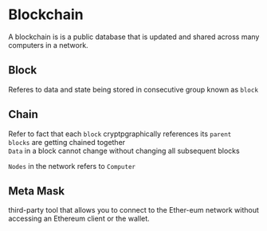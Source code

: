 # Blockchain

A blockchain is is a public database that is updated and shared across many computers in a network.

## Block

Referes to data and state being stored in consecutive group known as `block`

## Chain

Refer to fact that each `block` cryptpgraphically references its `parent`  
`blocks` are getting chained together  
`Data` in a block cannot change without changing all subsequent blocks 


`Nodes` in the network refers to `Computer`  



## Meta Mask

third-party tool that allows you to connect to the Ether-eum network without accessing an Ethereum client or the wallet.
